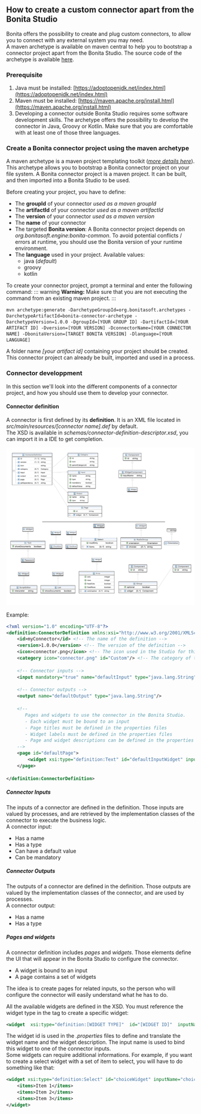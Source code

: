 
## How to create a custom connector apart from the Bonita Studio

Bonita offers the possibility to create and plug custom connectors, to allow you to connect with any external system you may need.  
A maven archetype is available on maven central to help you to bootstrap a connector project apart from the Bonita Studio. The source code of the archetype is available [here](https://github.com/bonitasoft/bonita-connector-archetype).

### Prerequisite

 1. Java must be installed: [https://adoptopenjdk.net/index.html](https://adoptopenjdk.net/index.html)
 2. Maven must be installed: [https://maven.apache.org/install.html](https://maven.apache.org/install.html)
 3. Developing a connector outside Bonita Studio requires some software development skills. The  archetype offers the possibility to develop the connector in Java, Groovy or Kotlin. Make sure that you are comfortable with at least one of those three languages. 

### Create a Bonita connector project using the maven archetype

A maven archetype is a maven project templating toolkit (_[more details here](https://maven.apache.org/archetype/index.html)_). This archetype allows you to bootstrap a Bonita connector project on your file system. A Bonita connector project is a maven project. It can be built, and then imported into a Bonita Studio to be used.  

Before creating your project, you have to define: 

 - The **groupId** of your connector
     _used as a maven groupId_
 - The **artifactId** of your connector
    _used as a maven artifactId_
 - The **version** of your connector
    _used as a maven version_
 - The **name** of your connector
 - The targeted **Bonita version**: 
    A Bonita connector project depends on _org.bonitasoft.engine:bonita-common_. To avoid potential conflicts / errors at runtime, you should use the Bonita version of your runtime environment.
 - The **language** used in your project. Available values: 
     - java (_default_)
     - groovy
     - kotlin


To create your connector project, prompt a terminal and enter the following command: 
::: warning
**Warning:** Make sure that you are not executing the command from an existing maven project.
:::
```
mvn archetype:generate -DarchetypeGroupId=org.bonitasoft.archetypes -DarchetypeArtifactId=bonita-connector-archetype -DarchetypeVersion=1.0.0 -DgroupId=[YOUR GROUP ID] -DartifactId=[YOUR ARTIFACT ID] -Dversion=[YOUR VERSION] -DconnectorName=[YOUR CONNECTOR NAME] -DbonitaVersion=[TARGET BONITA VERSION] -Dlanguage=[YOUR LANGUAGE]
```
A folder name _[your artifact id]_ containing your project should be created. This connector project can already be built, imported and used in a process.


### Connector developpment

In this section we'll look into the different components of a connector project, and how you should use them to develop your connector.

#### Connector definition
A connector is first defined by its **definition**.  It is an XML file located in _src/main/resources/[connector name].def_ by default.  
The XSD is available in _schemas/connector-definition-descriptor.xsd_, you can import it in a IDE to get completion. 


![Connector definition xsd overview](images/connector-def-xsd-overview.png)


Example: 
``` xml
<?xml version="1.0" encoding="UTF-8"?>
<definition:ConnectorDefinition xmlns:xsi="http://www.w3.org/2001/XMLSchema-instance" xmlns:definition="http://www.bonitasoft.org/ns/connector/definition/6.1">
    <id>myConnector</id> <!-- The name of the definition -->
    <version>1.0.0</version> <!-- The version of the definition -->
    <icon>connector.png</icon> <!-- The icon used in the Studio for this definition -->
    <category icon="connector.png" id="Custom"/> <!-- The category of this definition, used in the Studio (e.g: http, script ...) -->
  
    <!-- Connector inputs -->
    <input mandatory="true" name="defaultInput" type="java.lang.String"/>
    
    <!-- Connector outputs -->
    <output name="defaultOutput" type="java.lang.String"/>
    
    <!--
       Pages and widgets to use the connector in the Bonita Studio.
       - Each widget must be bound to an input
       - Page titles must be defined in the properties files
       - Widget labels must be defined in the properties files
       - Page and widget descriptions can be defined in the properties files (optional)
    -->
    <page id="defaultPage">
        <widget xsi:type="definition:Text" id="defaultInputWidget" inputName="defaultInput"/>
    </page>
  
</definition:ConnectorDefinition>
```

##### Connector Inputs

The inputs of a connector are defined in the definition. Those inputs are valued by processes, and are retrieved by the implementation classes of the connector to execute the business logic.  
A connector input: 

 - Has a name
 - Has a type
 - Can have a default value
 - Can be mandatory 

##### Connector Outputs

The outputs of a connector are defined in the definition. Those outputs are valued by the implementation classes of the connector, and are used by processes.  
A connector output:

 - Has a name
 - Has a type

##### Pages and widgets

A connector definition includes _pages_ and _widgets_.  Those elements define the UI that will appear in the Bonita Studio to configure the connector.  

 - A widget is bound to an input
 - A page contains a set of widgets

The idea is to create pages for related inputs, so the person who will configure the connector will easily understand what he has to do. 

 All the available widgets are defined in the XSD. You must reference the widget type in the tag to create a specific widget: 

``` xml 
<widget  xsi:type="definition:[WIDGET TYPE]"  id="[WIDGET ID]"  inputName="[CORRESPONDING INPUT]"/>
```

The widget id is used in the _.properties_ files to define and translate the widget name and the widget description. The input name is used to bind this widget to one of the connector inputs.  
Some widgets can require additional informations. For example, if you want to create a select widget with a set of item to select, you will have to do something like that: 

``` xml
<widget xsi:type="definition:Select" id="choiceWidget" inputName="choice">
    <items>Item 1</items>
    <items>Item 2</items>
    <items>Item 3</items>
</widget>
```
